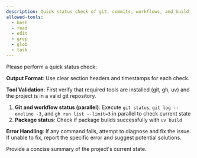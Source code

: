 ```yaml
---
description: Quick status check of git, commits, workflows, and build
allowed-tools:
  - bash
  - read
  - edit
  - grep
  - glob
  - task
---
```


Please perform a quick status check:

**Output Format**: Use clear section headers and timestamps for each check.

**Tool Validation**: First verify that required tools are installed (git, gh, uv) and the project is in a valid git repository.

1. **Git and workflow status (parallel)**: Execute `git status`, `git log --oneline -3`, and `gh run list --limit=3` in parallel to check current state
2. **Package status**: Check if package builds successfully with `uv build`

**Error Handling**: If any command fails, attempt to diagnose and fix the issue. If unable to fix, report the specific error and suggest potential solutions.

Provide a concise summary of the project's current state.